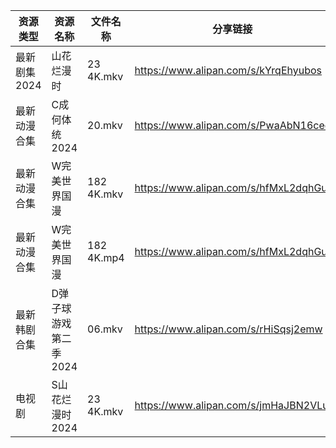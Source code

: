 | 资源类型     | 资源名称          | 文件名称       | 分享链接                                 | 更新时间                |
| -------- | ------------- | ---------- | ------------------------------------ | ------------------- |
| 最新剧集2024 | 山花烂漫时         | 23 4K.mkv  | https://www.alipan.com/s/kYrqEhyubos | 2024-09-27 00:11:36 |
| 最新动漫合集   | C成何体统2024     | 20.mkv     | https://www.alipan.com/s/PwaAbN16cec | 2024-09-27 12:10:49 |
| 最新动漫合集   | W完美世界国漫       | 182 4K.mkv | https://www.alipan.com/s/hfMxL2dqhGu | 2024-09-27 00:11:03 |
| 最新动漫合集   | W完美世界国漫       | 182 4K.mp4 | https://www.alipan.com/s/hfMxL2dqhGu | 2024-09-27 08:10:55 |
| 最新韩剧合集   | D弹子球游戏第二季2024 | 06.mkv     | https://www.alipan.com/s/rHiSqsj2emw | 2024-09-27 12:05:47 |
| 电视剧      | S山花烂漫时2024    | 23 4K.mkv  | https://www.alipan.com/s/jmHaJBN2VLu | 2024-09-27 00:07:19 |
